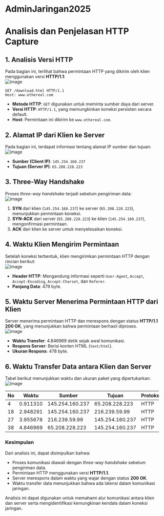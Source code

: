 # AdminJaringan2025
# Analisis dan Penjelasan HTTP Capture

## 1. Analisis Versi HTTP
Pada bagian ini, terlihat bahwa permintaan HTTP yang dikirim oleh klien menggunakan versi **HTTP/1.1**:<br>
![image](https://github.com/user-attachments/assets/044ed21b-7d72-4f6a-82e1-997752c53fd5)
```
GET /download.html HTTP/1.1
Host: www.ethereal.com
```
- **Metode HTTP**: `GET` digunakan untuk meminta sumber daya dari server.
- **Versi HTTP**: `HTTP/1.1`, yang memungkinkan koneksi persisten secara default.
- **Host**: Permintaan ini dikirim ke `www.ethereal.com`.

## 2. Alamat IP dari Klien ke Server
Pada bagian ini, terdapat informasi tentang alamat IP sumber dan tujuan:<br>
![image](https://github.com/user-attachments/assets/a8d48443-4b3d-4e6a-9719-6a83ef691914)
- **Sumber (Client IP)**: `145.254.160.237`
- **Tujuan (Server IP)**: `65.208.228.223`

## 3. Three-Way Handshake
Proses *three-way handshake* terjadi sebelum pengiriman data:<br>
![image](https://github.com/user-attachments/assets/815cc70d-2df7-4fa0-ba38-d835e75ed692)
1. **SYN** dari klien (`145.254.160.237`) ke server (`65.208.228.223`), menunjukkan permintaan koneksi.
2. **SYN-ACK** dari server (`65.208.228.223`) ke klien (`145.254.160.237`), mengonfirmasi permintaan.
3. **ACK** dari klien ke server untuk menyelesaikan koneksi.

## 4. Waktu Klien Mengirim Permintaan
Setelah koneksi terbentuk, klien mengirimkan permintaan HTTP dengan rincian berikut:<br>
![image](https://github.com/user-attachments/assets/d0736592-6924-429b-9520-c94b56f3e226)
- **Header HTTP**: Mengandung informasi seperti `User-Agent`, `Accept`, `Accept-Encoding`, `Accept-Charset`, dan `Referer`.
- **Panjang Data**: 479 byte.

## 5. Waktu Server Menerima Permintaan HTTP dari Klien
Server menerima permintaan HTTP dan merespons dengan status **HTTP/1.1 200 OK**, yang menunjukkan bahwa permintaan berhasil diproses.<br>
![image](https://github.com/user-attachments/assets/dca4f50b-f513-42e3-9ca5-651a9d916a14)
- **Waktu Transfer**: 4.846969 detik sejak awal komunikasi.
- **Respons Server**: Berisi konten HTML (`text/html`).
- **Ukuran Respons**: 478 byte.

## 6. Waktu Transfer Data antara Klien dan Server
Tabel berikut menunjukkan waktu dan ukuran paket yang dipertukarkan:<br>
![image](https://github.com/user-attachments/assets/6b06987d-460e-40dc-91f3-6cdcdbd700b4)

| No | Waktu | Sumber | Tujuan | Protokol | Ukuran |
|----|------------|----------------|----------------|---------|--------|
| 4  | 0.911310  | 145.254.160.237 | 65.208.228.223 | HTTP | 533 B |
| 18 | 2.948291  | 145.254.160.237 | 216.239.59.99  | HTTP | 775 B |
| 27 | 3.955678  | 216.239.59.99   | 145.254.160.237 | HTTP | 214 B |
| 38 | 4.846969  | 65.208.228.223  | 145.254.160.237 | HTTP | 478 B |

### Kesimpulan
Dari analisis ini, dapat disimpulkan bahwa:
- Proses komunikasi diawali dengan *three-way handshake* sebelum pengiriman data.
- Permintaan HTTP menggunakan versi **HTTP/1.1**.
- Server merespons dalam waktu yang wajar dengan status **200 OK**.
- Waktu transfer data menunjukkan bahwa ada latensi dalam komunikasi jaringan.

Analisis ini dapat digunakan untuk memahami alur komunikasi antara klien dan server serta mengidentifikasi kemungkinan kendala dalam koneksi jaringan.

